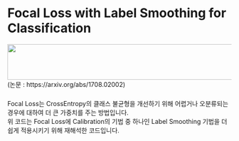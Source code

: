 # Focal Loss with Label Smoothing for Classification

<img src="https://user-images.githubusercontent.com/69945030/217552365-74f1f150-c712-4421-b529-a2d3fbeb1423.png" width="520" height="80">  
(논문 : https://arxiv.org/abs/1708.02002)  

###
Focal Loss는 CrossEntropy의 클래스 불균형을 개선하기 위해 어렵거나 오분류되는 경우에 대하여 더 큰 가중치를 주는 방법입니다.  
위 코드는 Focal Loss에 Calibration의 기법 중 하나인 Label Smoothing 기법을 더 쉽게 적용시키기 위해 재해석한 코드입니다.
